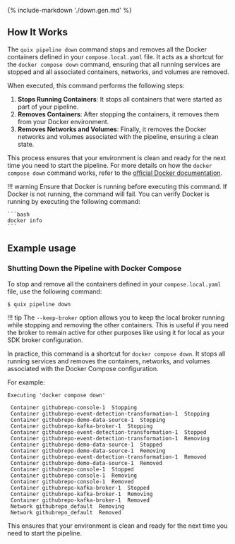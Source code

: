 {% include-markdown './down.gen.md' %}

## How It Works

The `quix pipeline down` command stops and removes all the Docker containers defined in your `compose.local.yaml` file. It acts as a shortcut for the `docker compose down` command, ensuring that all running services are stopped and all associated containers, networks, and volumes are removed.

When executed, this command performs the following steps:

1. **Stops Running Containers**: It stops all containers that were started as part of your pipeline.
2. **Removes Containers**: After stopping the containers, it removes them from your Docker environment.
3. **Removes Networks and Volumes**: Finally, it removes the Docker networks and volumes associated with the pipeline, ensuring a clean state.

This process ensures that your environment is clean and ready for the next time you need to start the pipeline. For more details on how the `docker compose down` command works, refer to the [official Docker documentation](https://docs.docker.com/compose/reference/down/).

!!! warning
    Ensure that Docker is running before executing this command. If Docker is not running, the command will fail. You can verify Docker is running by executing the following command:

    ```bash
    docker info
    ```
    
## Example usage

### Shutting Down the Pipeline with Docker Compose

To stop and remove all the containers defined in your `compose.local.yaml` file, use the following command:

```bash
$ quix pipeline down
```

!!! tip
    The `--keep-broker` option allows you to keep the local broker running while stopping and removing the other containers. This is useful if you need the broker to remain active for other purposes like using it for local as your SDK broker configuration.

In practice, this command is a shortcut for `docker compose down`. It stops all running services and removes the containers, networks, and volumes associated with the Docker Compose configuration.

For example:

```text
Executing 'docker compose down'

 Container githubrepo-console-1  Stopping
 Container githubrepo-event-detection-transformation-1  Stopping
 Container githubrepo-demo-data-source-1  Stopping
 Container githubrepo-kafka-broker-1  Stopping
 Container githubrepo-event-detection-transformation-1  Stopped
 Container githubrepo-event-detection-transformation-1  Removing
 Container githubrepo-demo-data-source-1  Stopped
 Container githubrepo-demo-data-source-1  Removing
 Container githubrepo-event-detection-transformation-1  Removed
 Container githubrepo-demo-data-source-1  Removed
 Container githubrepo-console-1  Stopped
 Container githubrepo-console-1  Removing
 Container githubrepo-console-1  Removed
 Container githubrepo-kafka-broker-1  Stopped
 Container githubrepo-kafka-broker-1  Removing
 Container githubrepo-kafka-broker-1  Removed
 Network githubrepo_default  Removing
 Network githubrepo_default  Removed
```

This ensures that your environment is clean and ready for the next time you need to start the pipeline.
